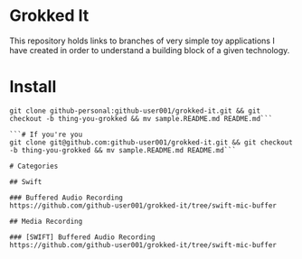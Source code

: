 # Grokked It

This repository holds links to branches of very simple toy applications I have created in order to understand a building block of a given technology.

# Install


```# If you're me
git clone github-personal:github-user001/grokked-it.git && git checkout -b thing-you-grokked && mv sample.README.md README.md```

```# If you're you
git clone git@github.com:github-user001/grokked-it.git && git checkout -b thing-you-grokked && mv sample.README.md README.md```

# Categories

## Swift

### Buffered Audio Recording
https://github.com/github-user001/grokked-it/tree/swift-mic-buffer

## Media Recording

### [SWIFT] Buffered Audio Recording
https://github.com/github-user001/grokked-it/tree/swift-mic-buffer
